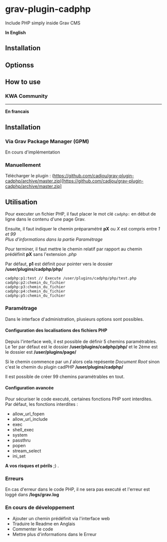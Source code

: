 # grav-plugin-cadphp
Include PHP simply inside Grav CMS

**In English**

## Installation

## Optionss

## How to use

### KWA Community

---

**En francais**

## Installation

### Via Grav Package Manager (GPM)
En cours d'implémentation

### Manuellement

Télécharger le plugin : (https://github.com/cadjou/grav-plugin-cadphp/archive/master.zip)[https://github.com/cadjou/grav-plugin-cadphp/archive/master.zip]

## Utilisation

Pour executer un fichier PHP, il faut placer le mot clé <code>cadphp:</code> en début de ligne dans le contenu d'une page Grav.

Ensuite, il faut indiquer le chemin préparamétré **pX** ou *X* est compris entre *1 et 99*<br>
*Plus d'informations dans la partie Paramétrage*

Pour terminer, il faut mettre le chemin relatif par rapport au chemin prédéfinit **pX** sans l'extension *.php*

Par défaut, **p1** est définit pour pointer vers le dossier **/user/plugins/cadphp/php/**
```
cadphp:p1:test // Execute /user/plugins/cadphp/php/test.php
cadphp:p2:chemin_du_fichier
cadphp:p3:chemin_du_fichier
cadphp:p4:chemin_du_fichier
cadphp:p5:chemin_du_fichier
```

### Paramétrage

Dans le interface d'administration, plusieurs options sont possibles.

#### Configuration des localisations des fichiers PHP

Depuis l'interface web, il est possible de définir 5 chemins paramétrables. Le 1er par défaut est le dossier **/user/plugins/cadphp/php/** et le 2ème est le dossier est **/user/plugins/page/**

Si le chemin commence par un <b>/</b> alors cela repésente <i>Document Root</i> sinon c'est le chemin du plugin cadPHP <b>/user/plugins/cadphp/</b>

Il est possible de créer 99 chemins paramétrables en tout.

#### Configuration avancée

Pour sécuriser le code executé, certaines fonctions PHP sont interdites.<br>Par défaut, les fonctions interdites :
- allow_url_fopen  
- allow_url_include
- exec
- shell_exec
- system
- passthru
- popen
- stream_select
- ini_set

**A vos risques et périls** ;) .

### Erreurs

En cas d'erreur dans le code PHP, il ne sera pas executé et l'erreur est loggé dans **/logs/grav.log**

### En cours de développement

- Ajouter un chemin prédéfinit via l'interface web
- Traduire le Readme en Anglais
- Commenter le code
- Mettre plus d'informations dans le Erreur